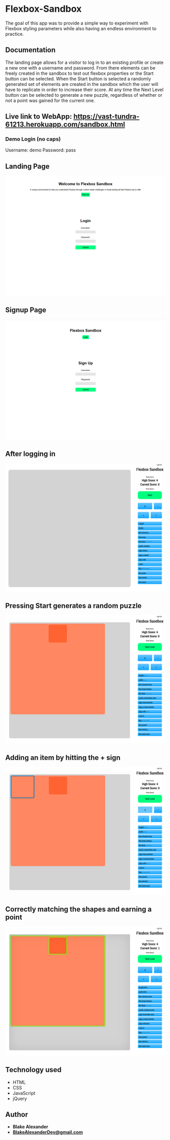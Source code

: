 # Flexbox-Sandbox
The goal of this app was to provide a simple way to experiment with Flexbox styling parameters while also having an endless environment to practice.

## Documentation
The landing page allows for a visitor to log in to an existing profile or create a new one with a username and password.  From there elements can be freely created in the sandbox to test out flexbox properties or the Start button can be selected.  When the Start button is selected a randomly generated set of elements are created in the sandbox which the user will have to replicate in order to increase their score.  At any time the Next Level button can be selected to generate a new puzzle, regardless of whether or not a point was gained for the current one.  

## Live link to WebApp: https://vast-tundra-61213.herokuapp.com/sandbox.html

### Demo Login (no caps)
Username: demo
Password: pass

## Landing Page
![Screenshot1](/screenshots/fbsblanding1.png)

## Signup Page
![Screenshot1](/screenshots/fbsblanding2.png)

## After logging in
![Screenshot1](/screenshots/fbsb1.png)

## Pressing Start generates a random puzzle
![Screenshot1](/screenshots/fbsb2.png)

## Adding an item by hitting the + sign
![Screenshot1](/screenshots/fbsb3.png)

## Correctly matching the shapes and earning a point
![Screenshot1](/screenshots/fbsb4.png)

## Technology used
* HTML
* CSS
* JavaScript
* jQuery

## Author

* **Blake Alexander**
* **BlakeAlexanderDev@gmail.com**